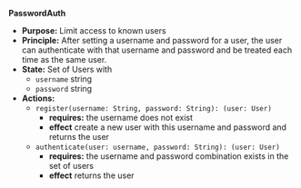 **PasswordAuth**  
- **Purpose:** Limit access to known users  
- **Principle:** After setting a username and password for a user, the user can authenticate with that username and password and be treated each time as the same user.
- **State:** Set of Users with 
    - `username` string
    - `password` string  
- **Actions:**
    - `register(username: String, password: String): (user: User)`
        - **requires:** the username does not exist
        - **effect** create a new user with this username and password and returns the user  
    - `authenticate(user: username, password: String): (user: User)`
        - **requires:** the username and password combination exists in the set of users
        - **effect** returns the user